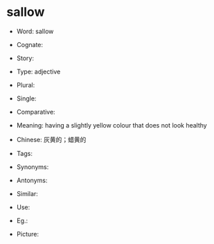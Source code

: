 # sallow

- Word: sallow
- Cognate: 
- Story: 

- Type: adjective
- Plural: 
- Single: 
- Comparative: 
- Meaning: having a slightly yellow colour that does not look healthy
- Chinese: 灰黄的；蜡黄的
- Tags: 
- Synonyms: 
- Antonyms: 
- Similar: 
- Use: 
- Eg.: 
- Picture: 

